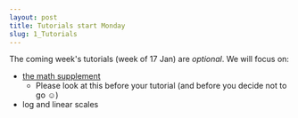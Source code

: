 ```yaml
---
layout: post
title: Tutorials start Monday
slug: 1_Tutorials
---
```


The coming week's tutorials (week of 17 Jan) are _optional_. We will focus on:

* [the math supplement](/materials/math.handouts.pdf)
	* Please look at this before your tutorial (and before you decide not to go ☺)
* log and linear scales

